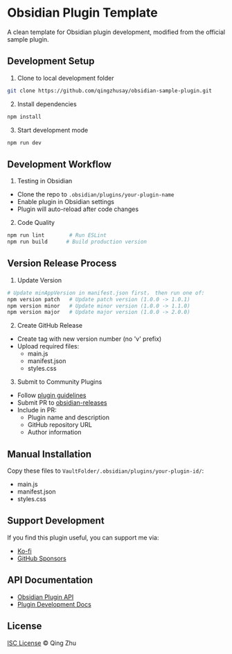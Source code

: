 # Obsidian Plugin Template

A clean template for Obsidian plugin development, modified from the official sample plugin.

## Development Setup

1. Clone to local development folder
```bash
git clone https://github.com/qingzhusay/obsidian-sample-plugin.git
```

2. Install dependencies
```bash
npm install
```

3. Start development mode
```bash
npm run dev
```

## Development Workflow

1. Testing in Obsidian
- Clone the repo to `.obsidian/plugins/your-plugin-name`
- Enable plugin in Obsidian settings
- Plugin will auto-reload after code changes

2. Code Quality
```bash
npm run lint        # Run ESLint
npm run build      # Build production version
```

## Version Release Process

1. Update Version
```bash
# Update minAppVersion in manifest.json first， then run one of:
npm version patch   # Update patch version (1.0.0 -> 1.0.1)
npm version minor   # Update minor version (1.0.0 -> 1.1.0)
npm version major   # Update major version (1.0.0 -> 2.0.0)
```

2. Create GitHub Release
- Create tag with new version number (no 'v' prefix)
- Upload required files:
  - main.js
  - manifest.json
  - styles.css

3. Submit to Community Plugins
- Follow [plugin guidelines](https://docs.obsidian.md/Plugins/Releasing/Plugin+guidelines)
- Submit PR to [obsidian-releases](https://github.com/obsidianmd/obsidian-releases)
- Include in PR:
  - Plugin name and description
  - GitHub repository URL
  - Author information

## Manual Installation

Copy these files to `VaultFolder/.obsidian/plugins/your-plugin-id/`:
- main.js
- manifest.json
- styles.css

## Support Development

If you find this plugin useful, you can support me via:
- [Ko-fi](https://ko-fi.com/qingzhu)
- [GitHub Sponsors](https://github.com/sponsors/qingzhusay)

## API Documentation

- [Obsidian Plugin API](https://github.com/obsidianmd/obsidian-api)
- [Plugin Development Docs](https://docs.obsidian.md/Plugins/Getting+started/Build+a+plugin)

## License

[ISC License](LICENSE) © Qing Zhu